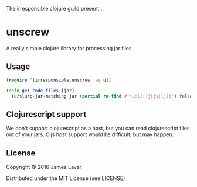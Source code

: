 The irresponsible clojure guild present...

# unscrew

A really simple clojure library for processing jar files

## Usage

```clj
(require '[irresponsible.unscrew :as u])

(defn get-code-files [jar]
  (u/slurp-jar-matching jar (partial re-find #"\.cl(:?j|js|lj)$") false))
```

## Clojurescript support

We don't support clojurescript as a host, but you can read clojurescript files
out of your jars. Cljs host support would be difficult, but may happen.

## License

Copyright © 2016 James Laver

Distributed under the MIT License (see LICENSE)
